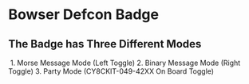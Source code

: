 # Bowser Defcon Badge

## The Badge has Three Different Modes
  1. Morse Message Mode (Left Toggle)
  2. Binary Message Mode (Right Toggle)
  3. Party Mode (CY8CKIT-049-42XX On Board Toggle)
